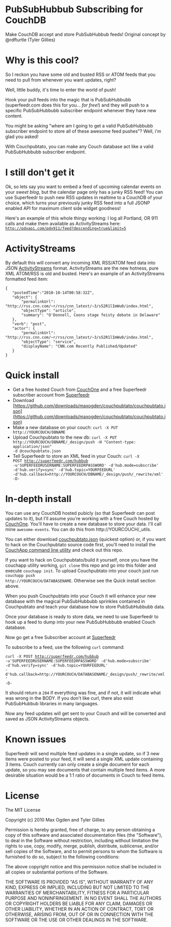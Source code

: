 # PubSubHubbub Subscribing for CouchDB

Make CouchDB accept and store PubSubHubbub feeds! Original concept by @rdfturtle (Tyler Gillies)

# Why is this cool?

So I reckon you have some old and busted RSS or ATOM feeds that you need to pull from whenever you want updates, right?

Well, little buddy, it's time to enter the world of push!

Hook your pull feeds into the magic that is PubSubHubbubb (superfeedr.com does this for you... _for free!_) and they will push to a specific PubSubHubbubb subscriber endpoint whenever they have new content.

You might be asking "where am I going to get a valid PubSubHubbubb subscriber endpoint to store all of these awesome feed pushes"? Well, i'm glad you asked!

With Couchpubtato, you can make any Couch database act like a valid PubSubHubbubb subscriber endpoint.

# I still don't get it

Ok, so lets say you want to embed a feed of upcoming calendar events on your _sweet blog_, but the calendar page only has a junky RSS feed! You can use Superfeedr to push new RSS updates in realtime to a CouchDB of your choice, which turns your previously junky RSS feed into a full JSONP enabled API for maximum client side widget goodness!

Here's an example of this whole thingy working: I log all Portland, OR 911 calls and make them available as ActivityStreams here: <code>http://pdxapi.com/pdx911/feed?descending=true&limit=5</code>

# ActivityStreams

By default this will convert any incoming XML RSS/ATOM feed data into JSON [ActivityStreams](http://activitystrea.ms) format. ActivityStreams are the new hotness, pure XML ATOM/RSS is old and busted. Here's an example of an ActivityStreams formatted feed item:

    {
       "postedTime":"2010-10-14T00:58:32Z",
       "object": {
           "permalinkUrl": "http://rss.cnn.com/~r/rss/cnn_latest/~3/s52R1lImWu0/index.html",
           "objectType": "article",
           "summary": "O'Donnell, Coons stage feisty debate in Delaware"
       },
       "verb": "post",
       "actor": {
           "permalinkUrl": "http://rss.cnn.com/~r/rss/cnn_latest/~3/s52R1lImWu0/index.html",
           "objectType": "service",
           "displayName": "CNN.com Recently Published/Updated"
       }
    }

# Quick install

* Get a free hosted Couch from [CouchOne](http://couchone.com/get) and a free Superfeedr subscriber account from [Superfeedr](http://superfeedr.com)
* Download [https://github.com/downloads/maxogden/couchpubtato/couchpubtato.json](https://github.com/downloads/maxogden/couchpubtato/couchpubtato.json)
* Make a new database on your couch: <code>curl -X PUT http://YOURCOUCH/DBNAME</code>
* Upload Couchpubtato to the new db: <code>curl -X PUT http://YOURCOUCH/DBNAME/_design/push -H "Content-type: application/json" -d @couchpubtato.json</code>
* Tell Superfeedr to store an XML feed in your Couch: <code>curl -X POST http://superfeedr.com/hubbub -u'SUPERFEEDRUSERNAME:SUPERFEEDRPASSWORD' -d'hub.mode=subscribe' -d'hub.verify=sync' -d'hub.topic=YOURFEEDURL' -d'hub.callback=http://YOURCOUCH/DBNAME/\_design/push/_rewrite/xml' -D-</code>

# In-depth install

You can use any CouchDB hosted pubicly (so that Superfeedr can post updates to it), but I'll assume you're working with a free Couch hosted by [CouchOne](http://couchone.com/get). You'll have to create a new database to store your data. I'll call mine <code>awesome-events</code>. You can do this from http://YOURCOUCH/_utils.

You can either download [couchpubtato.json](https://github.com/downloads/maxogden/couchpubtato/couchpubtato.json) (quickest option) or, if you want to hack on the Couchpubtato source code first, you'll need to install the [CouchApp command line utility](http://couchapp.org/page/installing) and check out this repo.

If you want to hack on Couchpubtato/build it yourself, once you have the couchapp utility working, <code>git clone</code> this repo and go into this folder and execute <code>couchapp init</code>. To upload Couchpubtato into your couch just run <code>couchapp push http://YOURCOUCH/DATABASENAME</code>. Otherwise see the Quick install section above.

When you push Couchpubtato into your Couch it will enhance your new database with the magical PubSubHubbubb sprinkles contained in Couchpubtato and teach your database how to store PubSubHubbubb data.

Once your database is ready to store data, we need to use Superfeedr to hook up a feed to dump into your new PubSubHubbubb enabled Couch database.

Now go get a free Subscriber account at [Superfeedr](http://superfeedr.com)

To subscribe to a feed, use the following <code>curl</code> command:

<code>curl -X POST http://superfeedr.com/hubbub -u'SUPERFEEDRUSERNAME:SUPERFEEDRPASSWORD' -d'hub.mode=subscribe' -d'hub.verify=sync' -d'hub.topic=YOURFEEDURL' -d'hub.callback=http://YOURCOUCH/DATABASENAME/_design/push/_rewrite/xml' -D-</code>

It should return a <code>204</code> if everything was fine, and if not, it will indicate what was wrong in the BODY. If you don't like curl, there also exist PubSubHubbub libraries in many languages.

Now any feed updates will get sent to your Couch and will be converted and saved as JSON ActivityStreams objects.

# Known issues

Superfeedr will send multiple feed updates in a single update, so if 3 new items were posted to your feed, it will send a single XML update containing 3 items. Couch currently can only create a single document for each update, so you may see documents that contain multiple feed items. A more desirable situation would be a 1:1 ratio of documents in Couch to feed items.

# License

The MIT License

Copyright (c) 2010 Max Ogden and Tyler Gillies

Permission is hereby granted, free of charge, to any person obtaining a copy
of this software and associated documentation files (the "Software"), to deal
in the Software without restriction, including without limitation the rights
to use, copy, modify, merge, publish, distribute, sublicense, and/or sell
copies of the Software, and to permit persons to whom the Software is
furnished to do so, subject to the following conditions:

The above copyright notice and this permission notice shall be included in
all copies or substantial portions of the Software.

THE SOFTWARE IS PROVIDED "AS IS", WITHOUT WARRANTY OF ANY KIND, EXPRESS OR
IMPLIED, INCLUDING BUT NOT LIMITED TO THE WARRANTIES OF MERCHANTABILITY,
FITNESS FOR A PARTICULAR PURPOSE AND NONINFRINGEMENT. IN NO EVENT SHALL THE
AUTHORS OR COPYRIGHT HOLDERS BE LIABLE FOR ANY CLAIM, DAMAGES OR OTHER
LIABILITY, WHETHER IN AN ACTION OF CONTRACT, TORT OR OTHERWISE, ARISING FROM,
OUT OF OR IN CONNECTION WITH THE SOFTWARE OR THE USE OR OTHER DEALINGS IN
THE SOFTWARE.